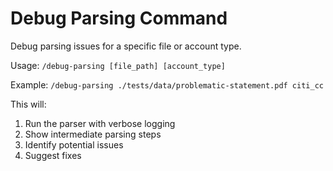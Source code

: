 # Debug Parsing Command

Debug parsing issues for a specific file or account type.

Usage: `/debug-parsing [file_path] [account_type]`

Example: `/debug-parsing ./tests/data/problematic-statement.pdf citi_cc`

This will:
1. Run the parser with verbose logging
2. Show intermediate parsing steps
3. Identify potential issues
4. Suggest fixes
